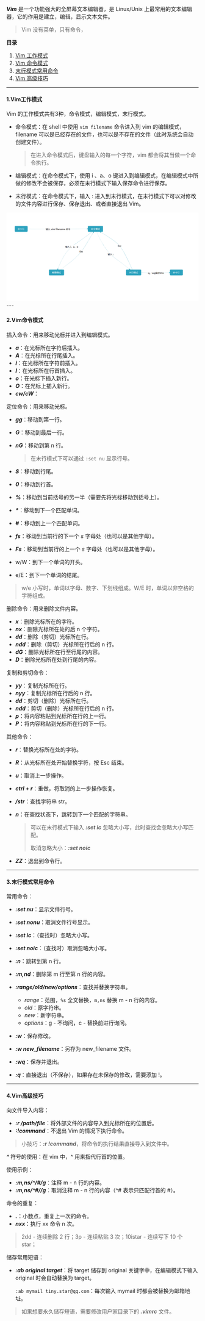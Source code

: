***Vim*** 是一个功能强大的全屏幕文本编辑器，是 Linux/Unix 上最常用的文本编辑器，它的作用是建立，编辑，显示文本文件。

> Vim 没有菜单，只有命令，



**目录**

1. [Vim 工作模式](#1Vim工作模式)
2. [Vim 命令模式](#2Vim命令模式)
3. [末行模式常用命令](#3末行模式常用命令)
4. [Vim 高级技巧](#4Vim高级技巧)



---

#### 1.Vim工作模式

Vim 的工作模式共有3种，命令模式，编辑模式，末行模式。

- 命令模式：在 shell 中使用 `vim filename` 命令进入到 vim 的编辑模式，filename 可以是已经存在的文件，也可以是不存在的文件（此时系统会自动创建文件）。

  > 在进入命令模式后，键盘输入的每一个字符，vim 都会将其当做一个命令执行。

- 编辑模式：在命令模式下，使用  i 、a、o 键进入到编辑模式，在编辑模式中所做的修改不会被保存，必须在末行模式下输入保存命令进行保存。

- 末行模式：在命令模式下，输入 : 进入到末行模式，在末行模式下可以对修改的文件内容进行保存、保存退出、或者直接退出 Vim。

<div align="center">
	<img src="Image/1600882902.jpg"/>
</div>
---

#### 2.Vim命令模式

插入命令：用来移动光标并进入到编辑模式。

- ***a***：在光标所在字符后插入。
- ***A***：在光标所在行尾插入。
- ***i***：在光标所在字符前插入。
- ***I***：在光标所在行首插入。
- ***o***：在光标下插入新行。
- ***O***：在光标上插入新行。
- ***cw/cW***：



定位命令：用来移动光标。

- ***gg***：移动到第一行。

- ***G***：移动到最后一行。

- ***nG***：移动到第 n 行。

  > 在末行模式下可以通过 `:set nu` 显示行号。

- ***$***：移动到行尾。

- ***0***：移动到行首。

- ***%***：移动到当前括号的另一半（需要先将光标移动到括号上）。

- ***\****：移动到下一个匹配单词。

- ***#***：移动到上一个匹配单词。

- ***fs***：移动到当前行的下一个 *s* 字母处（也可以是其他字母）。

- ***Fs***：移动到当前行的上一个 *s* 字母处（也可以是其他字母）。

- w/W：到下一个单词的开头。

- e/E：到下一个单词的结尾。

> w/e 小写时，单词以字母、数字、下划线组成。W/E 时，单词以非空格的字符组成。



删除命令：用来删除文件内容。

- ***x***：删除光标所在的字符。
- ***nx***：删除光标所在处的后 n 个字符。
- ***dd***：删除（剪切）光标所在行。
- ***ndd***：删除（剪切）光标所在行后的 n 行。
- ***dG***：删除光标所在行至行尾的内容。
- ***D***：删除光标所在处到行尾的内容。



复制和剪切命令：

- ***yy***：复制光标所在行。
- ***nyy***：复制光标所在行后的 n 行。
- ***dd***：剪切（删除）光标所在行。
- ***ndd***：剪切（删除）光标所在行后的 n 行。
- ***p***：将内容粘贴到光标所在行的上一行。
- ***P***：将内容粘贴到光标所在行的下一行。



其他命令：

- ***r***：替换光标所在处的字符。
- ***R***：从光标所在处开始替换字符，按 Esc 结束。
- ***u***：取消上一步操作。
- ***ctrl + r***：重做，将取消的上一步操作恢复。

- ***/str***：查找字符串 str。

- ***n***：在查找状态下，跳转到下一个匹配的字符串。

  > 可以在末行模式下输入 ***:set ic*** 忽略大小写，此时查找会忽略大小写匹配。
  >
  > 取消忽略大小：***:set noic***

- ***ZZ***：退出到命令行。



---

#### 3.末行模式常用命令

常用命令：

- ***:set nu***：显示文件行号。
- ***:set nonu***：取消文件行号显示。
- ***:set ic***：（查找时）忽略大小写。
- ***:set noic***：（查找时）取消忽略大小写。
- ***:n***：跳转到第 n 行。
- ***:m,nd***：删除第 m 行至第 n 行的内容。
- ***:range/old/new/options***：查找并替换字符串。
  - *range*：范围，`%s` 全文替换，`m,ns` 替换 m - n 行的内容。
  - *old*：原字符串。
  - *new*：新字符串。
  - *options*：g - 不询问，c - 替换前进行询问。

- ***:w***：保存修改。
- ***:w new_filename***：另存为 new_filename 文件。
- ***:wq***：保存并退出。

- ***:q***：直接退出（不保存），如果存在未保存的修改，需要添加 !。

  



---

#### 4.Vim高级技巧

向文件导入内容：

- ***:r /path/file***：将外部文件的内容导入到光标所在的位置后。
- ***:!command***：不退出 Vim 的情况下执行命令。 

> 小技巧：***:r !command***，将命令的执行结果直接导入到文件中。



***^*** 符号的使用：在 vim 中，^ 用来指代行首的位置。

使用示例：

- ***:m,ns/^/#/g***：注释 m - n 行的内容。
- ***:m,ns/^#//g***：取消注释 m - n 行的内容（^# 表示只匹配行首的 #）。



命令的重复：

- ***.***：小数点，重复上一次的命令。
- ***nxx***：执行 xx 命令 n 次。

> 2dd - 连续删除 2 行；3p - 连续粘贴 3 次；10istar - 连续写下 10 个 star；



储存常用短语：

- ***:ab original target***：将 target 储存到 original 关键字中，在编辑模式下输入 original 时会自动替换为 target。

  `:ab mymail tiny.star@qq.com`：每次输入 mymail 时都会被替换为邮箱地址。

> 如果想要永久储存短语，需要修改用户家目录下的 ***.vimrc*** 文件。